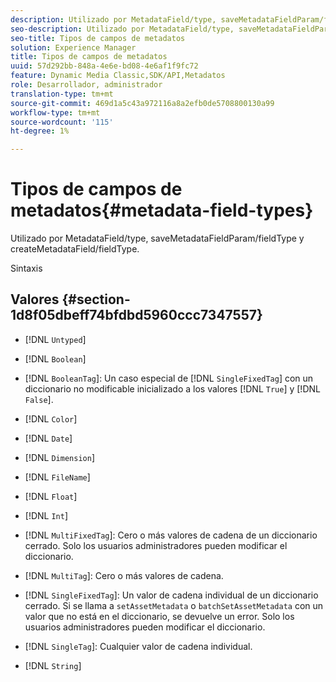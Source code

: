 ```yaml
---
description: Utilizado por MetadataField/type, saveMetadataFieldParam/fieldType y createMetadataField/fieldType.
seo-description: Utilizado por MetadataField/type, saveMetadataFieldParam/fieldType y createMetadataField/fieldType.
seo-title: Tipos de campos de metadatos
solution: Experience Manager
title: Tipos de campos de metadatos
uuid: 57d292bb-848a-4e6e-bd08-4e6af1f9fc72
feature: Dynamic Media Classic,SDK/API,Metadatos
role: Desarrollador, administrador
translation-type: tm+mt
source-git-commit: 469d1a5c43a972116a8a2efb0de5708800130a99
workflow-type: tm+mt
source-wordcount: '115'
ht-degree: 1%

---
```



# Tipos de campos de metadatos{#metadata-field-types}

Utilizado por MetadataField/type, saveMetadataFieldParam/fieldType y createMetadataField/fieldType.

Sintaxis

## Valores {#section-1d8f05dbeff74bfdbd5960ccc7347557}

* [!DNL `Untyped`]
* [!DNL `Boolean`]
* [!DNL `BooleanTag`]: Un caso especial de  [!DNL `SingleFixedTag`] con un diccionario no modificable inicializado a los valores  [!DNL `True`] y  [!DNL `False`].

* [!DNL `Color`]
* [!DNL `Date`]
* [!DNL `Dimension`]
* [!DNL `FileName`]
* [!DNL `Float`]
* [!DNL `Int`]
* [!DNL `MultiFixedTag`]: Cero o más valores de cadena de un diccionario cerrado. Solo los usuarios administradores pueden modificar el diccionario.
* [!DNL `MultiTag`]: Cero o más valores de cadena.
* [!DNL `SingleFixedTag`]: Un valor de cadena individual de un diccionario cerrado. Si se llama a `setAssetMetadata` o `batchSetAssetMetadata` con un valor que no está en el diccionario, se devuelve un error. Solo los usuarios administradores pueden modificar el diccionario.

* [!DNL `SingleTag`]: Cualquier valor de cadena individual.
* [!DNL `String`]

